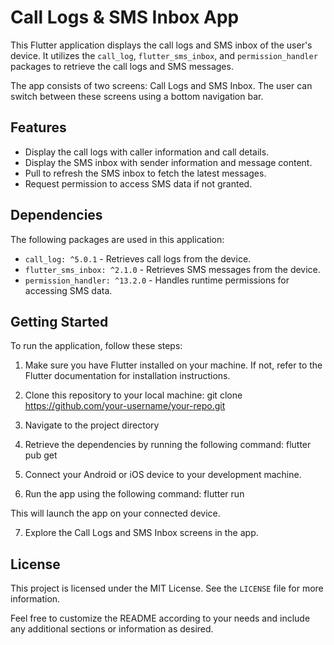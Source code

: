 # Call Logs & SMS Inbox App

This Flutter application displays the call logs and SMS inbox of the user's device. It utilizes the `call_log`, `flutter_sms_inbox`, and `permission_handler` packages to retrieve the call logs and SMS messages.

The app consists of two screens: Call Logs and SMS Inbox. The user can switch between these screens using a bottom navigation bar.

## Features

- Display the call logs with caller information and call details.
- Display the SMS inbox with sender information and message content.
- Pull to refresh the SMS inbox to fetch the latest messages.
- Request permission to access SMS data if not granted.

## Dependencies

The following packages are used in this application:

- `call_log: ^5.0.1` - Retrieves call logs from the device.
- `flutter_sms_inbox: ^2.1.0` - Retrieves SMS messages from the device.
- `permission_handler: ^13.2.0` - Handles runtime permissions for accessing SMS data.

## Getting Started

To run the application, follow these steps:

1. Make sure you have Flutter installed on your machine. If not, refer to the Flutter documentation for installation instructions.

2. Clone this repository to your local machine: git clone https://github.com/your-username/your-repo.git

3. Navigate to the project directory

4. Retrieve the dependencies by running the following command: flutter pub get

5. Connect your Android or iOS device to your development machine.

6. Run the app using the following command: flutter run

This will launch the app on your connected device.

7. Explore the Call Logs and SMS Inbox screens in the app.

## License

This project is licensed under the MIT License. See the `LICENSE` file for more information.

Feel free to customize the README according to your needs and include any additional sections or information as desired.


